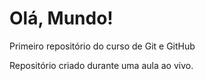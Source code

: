 # Olá, Mundo!
 Primeiro repositório do curso de Git e GitHub

 Repositório criado durante uma aula ao vivo.   
